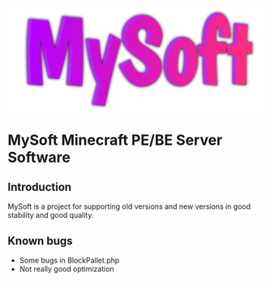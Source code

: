 #  <img src="https://github.com/MultiMCPE/MySoft/blob/main/icon.png" alt="LBSG logo" title="Aimeos" align="center" />
# MySoft Minecraft PE/BE Server Software

## Introduction

MySoft is a project for supporting old versions and new versions in good stability and good quality.
## Known bugs

- Some bugs in BlockPallet.php
- Not really good optimization
